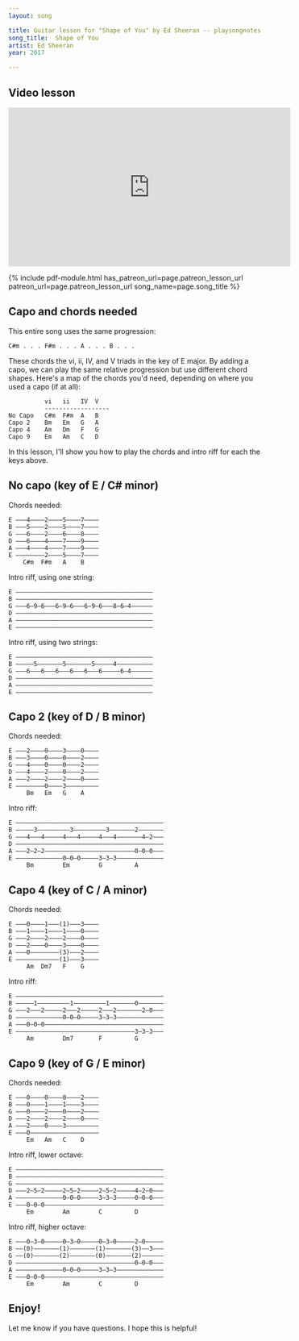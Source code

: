 ```yaml
---
layout: song

title: Guitar lesson for "Shape of You" by Ed Sheeran -- playsongnotes.com
song_title:  Shape of You
artist: Ed Sheeran
year: 2017

---
```


## Video lesson

<iframe width="560" height="315" src="https://www.youtube.com/embed/9F34Iabi7eI?showinfo=0" frameborder="0" allowfullscreen></iframe>




{% include pdf-module.html has_patreon_url=page.patreon_lesson_url patreon_url=page.patreon_lesson_url song_name=page.song_title %}


## Capo and chords needed

This entire song uses the same progression:

    C#m . . . F#m . . . A . . . B . . .

These chords the vi, ii, IV, and V triads in the key of E major. By adding a capo, we can play the same relative progression but use different chord shapes. Here's a map of the chords you'd need, depending on where you used a capo (if at all):

              vi   ii   IV  V
              ------------------
    No Capo   C#m  F#m  A   B
    Capo 2    Bm   Em   G   A
    Capo 4    Am   Dm   F   G
    Capo 9    Em   Am   C   D

In this lesson, I'll show you how to play the chords and intro riff for each the keys above.

## No capo (key of E / C# minor)

Chords needed:

    E –––4––––2––––5––––7––––
    B –––5––––2––––5––––7––––
    G –––6––––2––––6––––8––––
    D –––6––––4––––7––––9––––
    A –––4––––4––––7––––9––––
    E ––––––––2––––5––––7––––
        C#m  F#m   A    B

Intro riff, using one string:

    E ––––––––––––––––––––––––––––––––––––––
    B ––––––––––––––––––––––––––––––––––––––
    G –––6–9–6–––6–9–6–––6–9–6–––8–6–4––––––
    D ––––––––––––––––––––––––––––––––––––––
    A ––––––––––––––––––––––––––––––––––––––
    E ––––––––––––––––––––––––––––––––––––––

Intro riff, using two strings:

    E ––––––––––––––––––––––––––––––––––––––
    B –––––5–––––––5–––––––5–––––4––––––––––
    G –––6–––6–––6–––6–––6–––6–––––6–4––––––
    D ––––––––––––––––––––––––––––––––––––––
    A ––––––––––––––––––––––––––––––––––––––
    E ––––––––––––––––––––––––––––––––––––––

## Capo 2 (key of D / B minor)

Chords needed:

    E –––2––––0––––3––––0––––
    B –––3––––0––––0––––2––––
    G –––4––––0––––0––––2––––
    D –––4––––2––––0––––2––––
    A –––2––––2––––2––––0––––
    E ––––––––0––––3–––––––––
         Bm   Em   G    A

Intro riff:

    E –––––––––––––––––––––––––––––––––––––––––
    B –––––3–––––––––3–––––––––3–––––––2–––––––
    G –––4–––4–––––4–––4–––––4–––4–––––––4–2–––
    D –––––––––––––––––––––––––––––––––––––––––
    A –––2–2–2–––––––––––––––––––––––––0–0–0–––
    E –––––––––––––0–0–0–––––3–3–3–––––––––––––
         Bm        Em        G         A


## Capo 4 (key of C / A minor)

Chords needed:

    E –––0––––1–––(1)–––3––––
    B –––1––––1––––1––––0––––
    G –––2––––2––––2––––0––––
    D –––2––––0––––3––––0––––
    A –––0––––––––(3)–––2––––
    E ––––––––––––(1)–––3––––
         Am  Dm7   F    G

Intro riff:

    E –––––––––––––––––––––––––––––––––––––––––
    B –––––1–––––––––1–––––––––1–––––––0–––––––
    G –––2–––2–––––2–––2–––––2–––2–––––––2–0–––
    D –––––––––––––0–0–0–––––3–3–3–––––––––––––
    A –––0–0–0–––––––––––––––––––––––––––––––––
    E –––––––––––––––––––––––––––––––––3–3–3–––
         Am        Dm7       F         G

## Capo 9 (key of G / E minor)

Chords needed:

    E –––0––––0––––0––––2––––
    B –––0––––1––––1––––3––––
    G –––0––––2––––0––––2––––
    D –––2––––2––––2––––0––––
    A –––2––––0––––3–––––––––
    E –––0–––––––––––––––––––
         Em   Am   C    D

Intro riff, lower octave:

    E –––––––––––––––––––––––––––––––––––––––––
    B –––––––––––––––––––––––––––––––––––––––––
    G –––––––––––––––––––––––––––––––––––––––––
    D –––2–5–2–––––2–5–2–––––2–5–2–––––4–2–0–––
    A –––––––––––––0–0–0–––––3–3–3–––––0–0–0–––
    E –––0–0–0–––––––––––––––––––––––––––––––––
         Em        Am        C         D

Intro riff, higher octave:

    E –––0–3–0–––––0–3–0–––––0–3–0–––––2–0–––––
    B ––(0)–––––––(1)–––––––(1)–––––––(3)––3–––
    G ––(0)–––––––(2)–––––––(0)–––––––(2)––––––
    D –––––––––––––––––––––––––––––––––0–0–0–––
    A –––––––––––––0–0–0–––––3–3–3–––––––––––––
    E –––0–0–0–––––––––––––––––––––––––––––––––
         Em        Am        C         D

## Enjoy!

Let me know if you have questions. I hope this is helpful!
